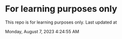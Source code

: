 # For learning purposes only
This repo is for learning purposes only.
Last updated at

Monday, August 7, 2023 4:24:55 AM

